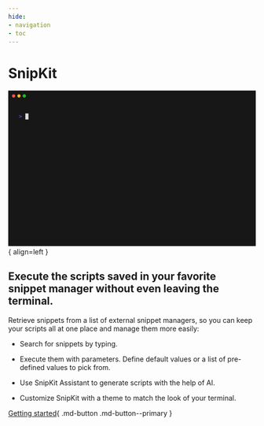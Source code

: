 ```yaml
---
hide:
- navigation
- toc
---
```


# SnipKit

![Demo](./images/demo.gif){ align=left }

## Execute the scripts saved in your favorite snippet manager without even leaving the terminal.

Retrieve snippets from a list of external snippet managers, so you can keep your scripts all at one place and manage 
them more easily:

* Search for snippets by typing.

* Execute them with parameters. Define default values or a list of pre-defined values to pick from.

* Use SnipKit Assistant to generate scripts with the help of AI.

* Customize SnipKit with a theme to match the look of your terminal.

[Getting started](./getting-started/overview.md){ .md-button .md-button--primary }
